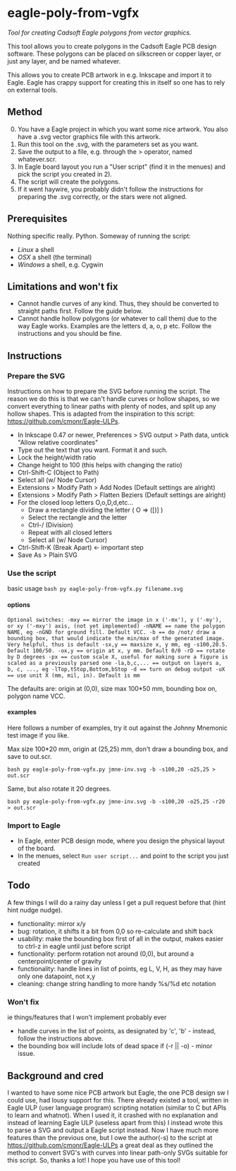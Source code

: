 # eagle-poly-from-vgfx #

_Tool for creating Cadsoft Eagle polygons from vector graphics._

This tool allows you to create polygons in the Cadsoft Eagle PCB
design software. These polygons can be placed on silkscreen or
copper layer, or just any layer, and be named whatever.

This allows you to create PCB artwork in e.g. Inkscape and import
it to Eagle. Eagle has crappy support for creating this in itself
so one has to rely on external tools.

## Method ##

0. You have a Eagle project in which you want some nice artwork.
   You also have a .svg vector graphics file with this artwork.
1. Run this tool on the .svg, with the parameters set as you want.
2. Save the output to a file, e.g. through the > operator, named 
   whatever.scr.
3. In Eagle board layout you run a "User script" (find it in the
   menues) and pick the script you created in 2).
4. The script will create the polygons.
5. If it went haywire, you probably didn't follow the instructions
   for preparing the .svg correctly, or the stars were not aligned.

## Prerequisites ##

Nothing specific really. Python. Someway of running the script:
* _Linux_ a shell
* _OSX_ a shell (the terminal)
* _Windows_ a shell, e.g. Cygwin

## Limitations and won't fix ##

* Cannot handle curves of any kind. Thus, they should be converted to straight paths first. Follow the guide below.
* Cannot handle hollow polygons (or whatever to call them) due to the way Eagle works. Examples are the letters d, a, o, p etc. Follow the instructions and you should be fine.

## Instructions ##

### Prepare the SVG ###

Instructions on how to prepare the SVG before running the script. The reason we do this is that we can't handle curves or hollow shapes, so we convert everything to linear paths with plenty of nodes, and split up any hollow shapes.
This is adapted from the inspiration to this script: https://github.com/cmonr/Eagle-ULPs.

* In Inkscape 0.47 or newer, Preferences > SVG output > Path data, untick "Allow relative coordinates"
* Type out the text that you want. Format it and such.
* Lock the height/width ratio
* Change height to 100 (this helps with changing the ratio)
* Ctrl-Shift-C (Object to Path)
* Select all (w/ Node Cursor)
* Extensions > Modify Path > Add Nodes (Default settings are alright)
* Extensions > Modify Path > Flatten Beziers (Default settings are alright)
* For the closed loop letters O,o,D,d,etc...
  * Draw a rectangle dividing the letter ( O => ([)] )
  * Select the rectangle and the letter
  * Ctrl-/ (Division)
  * Repeat with all closed letters
  * Select all (w/ Node Cursor)
* Ctrl-Shift-K (Break Apart) <- important step
* Save As > Plain SVG


### Use the script ###

basic usage
`bash
py eagle-poly-from-vgfx.py filename.svg
`

#### options ####

`
Optional switches:
   -mxy == mirror the image in x ('-mx'), y ('-my'), or xy ('-mxy') axis, (not yet implemented)
   -nNAME == name the polygon NAME, eg -nGND for ground fill. Default VCC.
   -b == do /not/ draw a bounding box, that would indicate the min/max of the generated image. Very helpful, thus is default
   -sx,y == maxsize x, y mm, eg -s100,20.5. Default 100/50.
   -ox,y == origin at x, y mm. Default 0/0
   -rD == rotate by D degrees
   -px == custom scale X, useful for making sure a figure is scaled as a previously parsed one
   -la,b,c,... == output on layers a, b, c, ..., eg -lTop,tStop,Bottom,bStop
   -d == turn on debug output
   -uX == use unit X (mm, mil, in). Default is mm
`

The defaults are: origin at (0,0), size max 100*50 mm, bounding box on, polygon name VCC.

#### examples ####

Here follows a number of examples, try it out against the Johnny Mnemonic test image if you like.

Max size 100*20 mm, origin at (25,25) mm, don't draw a bounding box, and save to out.scr.

`bash
py eagle-poly-from-vgfx.py jmne-inv.svg -b -s100,20 -o25,25 > out.scr
`

Same, but also rotate it 20 degrees.

`bash
py eagle-poly-from-vgfx.py jmne-inv.svg -b -s100,20 -o25,25 -r20 > out.scr
`

### Import to Eagle ###

* In Eagle, enter PCB design mode, where you design the physical layout of the board.
* In the menues, select `Run user script...` and point to the script you just created

## Todo ##

A few things I will do a rainy day unless I get a pull request before that (hint hint nudge nudge).

* functionality: mirror x/y
* bug: rotation, it shifts it a bit from 0,0 so re-calculate and shift back
* usability: make the bounding box first of all in the output, makes easier to ctrl-z in eagle until just before script
* functionality: perform rotation not around (0,0), but around a centerpoint/center of gravity
* functionality: handle lines in list of points, eg L, V, H, as they may have only one datapoint, not x,y
* cleaning: change string handling to more handy %s/%d etc notation

### Won't fix ###

ie things/features that I won't implement probably ever

* handle curves in the list of points, as designated by 'c', 'b' - instead, follow the instructions above.
* the bounding box will include lots of dead space if (-r || -o) - minor issue.

## Background and cred ##

I wanted to have some nice PCB artwork but Eagle, the one PCB design sw I could use, had lousy support for this. There already existed a tool, written in Eagle ULP (user language program) scripting notation (similar to C but APIs to learn and whatnot). When I used it, it crashed with no explanation and instead of learning Eagle ULP (useless apart from this) I instead wrote this to parse a SVG and output a Eagle script instead. Now I have much more features than the previous one, but I owe the author(-s) to the script at https://github.com/cmonr/Eagle-ULPs a great deal as they outlined the method to convert SVG's with curves into linear path-only SVGs suitable for this script. So, thanks a lot! I hope you have use of this tool!

